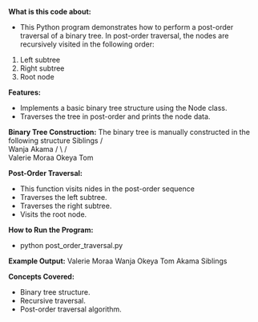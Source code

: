 **What is this code about:**
- This Python program demonstrates how to perform a post-order traversal of a binary tree. In post-order traversal, the nodes are recursively visited in the following order:
1. Left subtree
2. Right subtree
3.  Root node

**Features:**
- Implements a basic binary tree structure using the Node class.
- Traverses the tree in post-order and prints the node data.

**Binary Tree Construction:**
The binary tree is manually constructed in the following structure
           Siblings
          /         \
       Wanja       Akama
       /   \       /    \
  Valerie Moraa  Okeya   Tom

**Post-Order Traversal:**
- This function visits nides in the post-order sequence
-  Traverses the left subtree.
-  Traverses the right subtree.
-   Visits the root node.

**How to Run the Program:**
- python post_order_traversal.py

**Example Output:**
Valerie Moraa Wanja Okeya Tom Akama Siblings

**Concepts Covered:**
- Binary tree structure.
-  Recursive traversal.
-  Post-order traversal algorithm.
